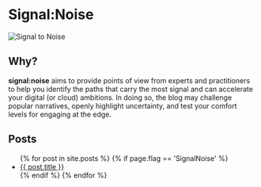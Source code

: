 # Signal:Noise

![Signal to Noise](/PartnerCrucible/Library/signaltonoise-title.png)

## Why?

**signal:noise** aims to provide points of view from experts and practitioners to help you identify the paths that carry the most signal and can accelerate your digital (or cloud) ambitions. In doing so, the blog may challenge popular narratives, openly highlight uncertainty, and test your comfort levels for engaging at the edge.

## Posts

<ul>
{% for post in site.posts %}
  {% if page.flag == 'SignalNoise' %}
    <li>
      <a href="/PartnerCrucible{{ post.url }}">{{ post.title }}</a>
    </li>
  {% endif %}
{% endfor %}
</ul>
